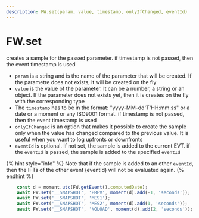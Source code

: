 ```yaml
---
description: FW.set(param, value, timestamp, onlyIfChanged, eventId)
---
```


# FW.set

creates a sample for the passed parameter. if timestamp is not passed, then the event timestamp is used



* `param` is a string and is the name of the parameter that will be created. If the parametre does not exists, it will be created on the fly
* `value` is the value of the parameter. It can be a number, a string or an object. If the parameter does not exists yet, then it is creates on the fly with the corresponding type
* The `timestamp` has to be in the format: "yyyy-MM-dd'T'HH:mm:ss" or a date or a moment or any ISO9001 format. if timestamp is not passed, then the event timestamp is used
* `onlyIfChanged` is an option that makes it possible to create the sample only when the value has changed compared to the previous value. It is useful when you want to log upfronts or downfronts
* `eventId` is optional. If not set, the sample is added to the current EVT. if the `eventId` is passed, the sample is added to the specified `eventId`

{% hint style="info" %}
Note that if the sample is added to an other `eventId`, then the IFTs of the other event (eventId) will not be evaluated again.
{% endhint %}

```javascript
    const d = moment.utc(FW.getEvent().computedDate);
    await FW.set('__SNAPSHOT', 'PREV', moment(d).add(-1, 'seconds'));
    await FW.set('__SNAPSHOT', 'MES1');
    await FW.set('__SNAPSHOT', 'MES2', moment(d).add(1, 'seconds'));
    await FW.set('__SNAPSHOT', 'NOLOAD', moment(d).add(2, 'seconds'));
```
